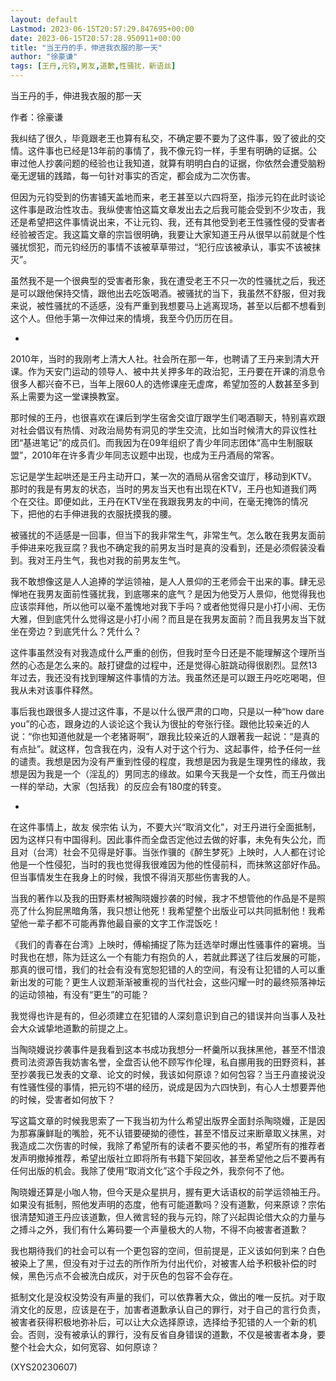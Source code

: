 ```yaml
---
layout: default
Lastmod: 2023-06-15T20:57:29.847695+00:00
date: 2023-06-15T20:57:28.950911+00:00
title: "当王丹的手，伸进我衣服的那一天"
author: "徐豪谦"
tags: [王丹,元钧,男友,道歉,性骚扰，新语丝]
---
```


当王丹的手，伸进我衣服的那一天

作者：徐豪谦

我纠结了很久，毕竟跟老王也算有私交，不确定要不要为了这件事，毁了彼此的交情。这件事也已经是13年前的事情了，我不像元钧一样，手里有明确的证据。公审过他人抄袭问题的经验也让我知道，就算有明明白白的证据，你依然会遭受脑粉毫无逻辑的践踏，每一句针对事实的否定，都会成为二次伤害。

但因为元钧受到的伤害铺天盖地而来，老王甚至以六四将至，指涉元钧在此时谈论这件事是政治性攻击。我纵使害怕这篇文章发出去之后我可能会受到不少攻击，我还是希望把这件事情说出来，不让元钧、我，还有其他受到老王性骚性侵的受害者经验被否定。我这篇文章的宗旨很明确，我要让大家知道王丹从很早以前就是个性骚扰惯犯，而元钧经历的事情不该被草草带过，“犯行应该被承认，事实不该被抹灭”。

虽然我不是一个很典型的受害者形象，我在遭受老王不只一次的性骚扰之后，我还是可以跟他保持交情，跟他出去吃饭喝酒。被骚扰的当下，我虽然不舒服，但对我来说，被性骚扰的不适感，没有严重到我想要马上逃离现场，甚至以后都不想看到这个人。但他手第一次伸过来的情境，我至今仍历历在目。

-

2010年，当时的我刚考上清大人社。社会所在那一年，也聘请了王丹来到清大开课。作为天安门运动的领导人、被中共关押多年的政治犯，王丹要在开课的消息令很多人都兴奋不已，当年上限60人的选修课座无虚席，希望加签的人数甚至多到系上需要为这一堂课换教室。

那时候的王丹，也很喜欢在课后到学生宿舍交谊厅跟学生们喝酒聊天，特别喜欢跟对社会倡议有热情、对政治局势有洞见的学生交流，比如当时候清大的异议性社团“基进笔记”的成员们。而我因为在09年组织了青少年同志团体“高中生制服联盟”，2010年在许多青少年同志议题中出现，也成为王丹酒局的常客。

忘记是学生起哄还是王丹主动开口，某一次的酒局从宿舍交谊厅，移动到KTV。那时的我是有男友的状态，当时的男友当天也有出现在KTV，王丹也知道我们两个在交往。即便如此，王丹在KTV坐在我跟我男友的中间，在毫无掩饰的情况下，把他的右手伸进我的衣服抚摸我的腰。

被骚扰的不适感是一回事，但当下的我非常生气，非常生气。怎么敢在我男友面前手伸进来吃我豆腐？我也不确定我的前男友当时是真的没看到，还是必须假装没看到。我对王丹生气，我也对我的前男友生气。

我不敢想像这是人人追捧的学运领袖，是人人景仰的王老师会干出来的事。肆无忌惮地在我男友面前性骚扰我，到底哪来的底气？是因为他受万人景仰，他觉得我也应该崇拜他，所以他可以毫不羞愧地对我下手吗？或者他觉得只是小打小闹、无伤大雅，但到底凭什么觉得这是小打小闹？而且是在我男友面前？而且我男友当下就坐在旁边？到底凭什么？凭什么？

这件事虽然没有对我造成什么严重的创伤，但我时至今日还是不能理解这个理所当然的心态是怎么来的。敲打键盘的过程中，还是觉得心脏跳动得很剧烈。显然13年过去，我还没有找到理解这件事情的方法。我虽然还是可以跟王丹吃吃喝喝，但我从未对该事件释然。

事后我也跟很多人提过这件事，不是以什么很严肃的口吻，只是以一种“how dare you”的心态，跟身边的人谈论这个我认为很扯的夸张行径。跟他比较亲近的人说：“你也知道他就是一个老猪哥啊”，跟我比较亲近的人跟著我一起说：“是真的有点扯”。就这样，包含我在内，没有人对于这个行为、这起事件，给予任何一丝的谴责。我想是因为没有严重到性侵的程度，我想是因为我是生理男性的缘故，我想是因为我是一个（淫乱的）男同志的缘故。如果今天我是一个女性，而王丹做出一样的举动，大家（包括我）的反应会有180度的转变。

-

在这件事情上，故友 侯宗佑 认为，不要大兴“取消文化”，对王丹进行全面抵制，因为这样只有中国得利。因此事件而全盘否定他过去做的好事，未免有失公允，而且对（台湾）社会不见得是好事。当张作骥的《醉生梦死》上映时，人人都在讨论他是一个性侵犯，当时的我也觉得我很难因为他的性侵前科，而抹煞这部好作品。但当事情发生在我身上的时候，我恨不得消灭那些伤害我的人。

当我的著作以及我的田野素材被陶晓嫚抄袭的时候，我才不想管他的作品是不是照亮了什么狗屁黑暗角落，我只想让他死！我希望整个出版业可以共同抵制他！我希望他一辈子都不可能再靠他最自豪的文字工作混饭吃！

《我们的青春在台湾》上映时，傅榆捕捉了陈为廷选举时爆出性骚事件的窘境。当时我也在想，陈为廷这么一个有能力有抱负的人，若就此葬送了往后发展的可能，那真的很可惜，我们的社会有没有宽恕犯错的人的空间，有没有让犯错的人可以重新出发的可能？更生人议题渐渐被重视的当代社会，这些闪耀一时的最终殒落神坛的运动领袖，有没有“更生”的可能？

我觉得也许是有的，但必须建立在犯错的人深刻意识到自己的错误并向当事人及社会大众诚挚地道歉的前提之上。

当陶晓嫚说抄袭事件是我看到这本书成功我想分一杯羹所以我抹黑他，甚至不惜浪费司法资源告我妨害名誉，全盘否认他不顾写作伦理，私自挪用我的田野资料，甚至抄袭我已发表的文章、论文的时候，我该如何原谅？如何包容？当王丹直接说没有性骚性侵的事情，把元钧不堪的经历，说成是因为六四快到，有心人士想要弄他的时候，受害者如何放下？

写这篇文章的时候我思索了一下我当初为什么希望出版界全面封杀陶晓嫚，正是因为那寡廉鲜耻的嘴脸，死不认错要硬拗的德性，甚至不惜反过来断章取义抹黑，对我造成二次伤害的时候，我除了希望所有的读者不要买他的书，希望所有的推荐者发声明撤掉推荐，希望出版社立即将所有书籍下架回收，甚至希望他之后不要再有任何出版的机会。我除了使用“取消文化”这个手段之外，我奈何不了他。

陶晓嫚还算是小咖人物，但今天是众星拱月，握有更大话语权的前学运领袖王丹。如果没有抵制，照他发声明的态度，他有可能道歉吗？没有道歉，何来原谅？宗佑很清楚知道王丹应该道歉，但人微言轻的我与元钧，除了兴起舆论借大众的力量与之搏斗之外，我们有什么筹码要一个声量极大的人物，不得不向被害者道歉？

我也期待我们的社会可以有一个更包容的空间，但前提是，正义该如何到来？白色被染上了黑，但没有对于过去的所作所为付出代价，对被害人给予积极补偿的时候，黑色污点不会被洗白成灰，对于灰色的包容不会存在。

抵制文化是没权没势没有声量的我们，可以依靠著大众，做出的唯一反抗。对于取消文化的反思，应该是在于，加害者道歉承认自己的罪行，对于自己的言行负责，被害者获得积极地弥补后，可以让大众选择原谅，选择给予犯错的人一个新的机会。否则，没有被承认的罪行，没有反省自身错误的道歉，不仅是被害者本身，要整个社会大众，如何宽容、如何原谅？

(XYS20230607)

